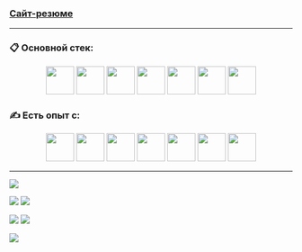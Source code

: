 ### [Сайт-резюме](https://parlelya.github.io/ParLelya/)
<hr/>

### 📋 Основной стек:
<p align="center">
<img src="https://cdn.jsdelivr.net/gh/devicons/devicon/icons/html5/html5-plain-wordmark.svg" width="50px" /> <img src="https://cdn.jsdelivr.net/gh/devicons/devicon/icons/css3/css3-plain-wordmark.svg" width="50px" /> <img src="https://cdn.jsdelivr.net/gh/devicons/devicon/icons/sass/sass-original.svg" width="50px"/> <img src="https://cdn.jsdelivr.net/gh/devicons/devicon/icons/javascript/javascript-plain.svg" width="50px" /> <img src="https://cdn.jsdelivr.net/gh/devicons/devicon/icons/typescript/typescript-plain.svg" width="50px" /> <img src="https://cdn.jsdelivr.net/gh/devicons/devicon/icons/react/react-original.svg" width="50px"/> <img src="https://cdn.jsdelivr.net/gh/devicons/devicon/icons/redux/redux-original.svg" width="50px"/> 
</p>

### ✍ Есть опыт с:
<p align="center">
<img src="https://cdn.jsdelivr.net/gh/devicons/devicon/icons/nextjs/nextjs-original.svg" width="50px"/> <img src="https://cdn.jsdelivr.net/gh/devicons/devicon/icons/webpack/webpack-original.svg" width="50px"/> <img src="https://cdn.jsdelivr.net/gh/devicons/devicon/icons/jest/jest-plain.svg" width="50px"/> <img src="https://cdn.jsdelivr.net/gh/devicons/devicon/icons/selenium/selenium-original.svg" width="50px"/>  <img src="https://cdn.jsdelivr.net/gh/devicons/devicon/icons/git/git-plain.svg" width="50px"/> <img src="https://cdn.jsdelivr.net/gh/devicons/devicon/icons/canva/canva-original.svg" width="50px"/> <img src="https://cdn.jsdelivr.net/gh/devicons/devicon/icons/figma/figma-original.svg" width="50px"/> 
</p>
<hr/> 

![](https://github-profile-summary-cards.vercel.app/api/cards/profile-details?username=ParLelya&theme=monokai)

![](https://github-profile-summary-cards.vercel.app/api/cards/most-commit-language?username=ParLelya&theme=monokai) 
![](https://github-profile-summary-cards.vercel.app/api/cards/repos-per-language?username=ParLelya&theme=monokai)

![](https://github-profile-summary-cards.vercel.app/api/cards/stats?username=ParLelya&theme=monokai) 
![](https://github-profile-summary-cards.vercel.app/api/cards/productive-time?username=ParLelya&theme=monokai&utcOffset=3) 

<!-- [![codewars](https://www.codewars.com/users/ParLelya/badges/large)](https://www.codewars.com/users/ParLelya)  -->

![](https://komarev.com/ghpvc/?username=parlelya&color=blueviolet&style=for-the-badge&label=Просмотров+профиля:)

<!-- <img src="https://cdn.jsdelivr.net/gh/devicons/devicon/icons/bootstrap/bootstrap-plain-wordmark.svg" width="50px"/> -->
<!-- <img src="https://cdn.jsdelivr.net/gh/devicons/devicon/icons/tailwindcss/tailwindcss-plain.svg" width="50px"/> -->
<!-- <img src="https://cdn.jsdelivr.net/gh/devicons/devicon/icons/materialui/materialui-original.svg" width="50px" /> -->
<!-- <img src="https://cdn.jsdelivr.net/gh/devicons/devicon/icons/nodejs/nodejs-original.svg" width="50px"/> -->
<!-- <img src="https://cdn.jsdelivr.net/gh/devicons/devicon/icons/angularjs/angularjs-plain.svg" width="50px"/> -->
<!-- <img src="https://cdn.jsdelivr.net/gh/devicons/devicon/icons/mongodb/mongodb-original.svg" width="50px"/>  -->
